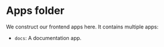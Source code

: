 # Apps folder

We construct our frontend apps here. It contains multiple apps:

- `docs`: A documentation app.
